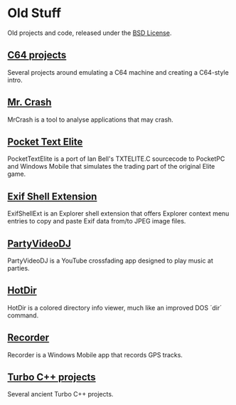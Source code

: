 # Old Stuff #

Old projects and code, released under the [BSD License](LICENSE.md "BSD License").

## [C64 projects](C64/Readme.md "C64 projects") ##

Several projects around emulating a C64 machine and creating a C64-style intro.

## [Mr. Crash](MrCrash/Readme.md "Mr. Crash") ##

MrCrash is a tool to analyse applications that may crash.

## [Pocket Text Elite](PocketTextElite/Readme.md "Pocket Text Elite") ##

PocketTextElite is a port of Ian Bell's TXTELITE.C sourcecode to PocketPC and Windows Mobile that simulates the trading part of the original Elite game.

## [Exif Shell Extension](ExifShellExt/README.md "Exif Shell Extension") ##

ExifShellExt is an Explorer shell extension that offers Explorer context menu entries to copy and paste Exif data from/to JPEG image files.

## [PartyVideoDJ](PartyVideoDJ/README.md "PartyVideoDJ") ##

PartyVideoDJ is a YouTube crossfading app designed to play music at parties.

## [HotDir](HotDir/Readme.md "HotDir") ##

HotDir is a colored directory info viewer, much like an improved DOS ´dir´ command.

## [Recorder](Recorder/Readme.md "Recorder")

Recorder is a Windows Mobile app that records GPS tracks.

## [Turbo C++ projects](TurboCpp/Readme.md "Turbo C++ projects")

Several ancient Turbo C++ projects.
